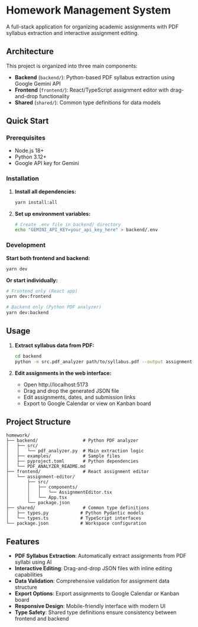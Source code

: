 # Homework Management System

A full-stack application for organizing academic assignments with PDF syllabus extraction and interactive assignment editing.

## Architecture

This project is organized into three main components:

- **Backend** (`backend/`): Python-based PDF syllabus extraction using Google Gemini API
- **Frontend** (`frontend/`): React/TypeScript assignment editor with drag-and-drop functionality  
- **Shared** (`shared/`): Common type definitions for data models

## Quick Start

### Prerequisites
- Node.js 18+ 
- Python 3.12+
- Google API key for Gemini

### Installation

1. **Install all dependencies:**
   ```bash
   yarn install:all
   ```

2. **Set up environment variables:**
   ```bash
   # Create .env file in backend/ directory
   echo "GEMINI_API_KEY=your_api_key_here" > backend/.env
   ```

### Development

**Start both frontend and backend:**
```bash
yarn dev
```

**Or start individually:**
```bash
# Frontend only (React app)
yarn dev:frontend

# Backend only (Python PDF analyzer)
yarn dev:backend
```

## Usage

1. **Extract syllabus data from PDF:**
   ```bash
   cd backend
   python -m src.pdf_analyzer path/to/syllabus.pdf --output assignments.json
   ```

2. **Edit assignments in the web interface:**
   - Open http://localhost:5173
   - Drag and drop the generated JSON file
   - Edit assignments, dates, and submission links
   - Export to Google Calendar or view on Kanban board

## Project Structure

```
homework/
├── backend/                 # Python PDF analyzer
│   ├── src/
│   │   └── pdf_analyzer.py  # Main extraction logic
│   ├── examples/            # Sample files
│   ├── pyproject.toml       # Python dependencies
│   └── PDF_ANALYZER_README.md
├── frontend/                # React assignment editor
│   └── assignment-editor/
│       ├── src/
│       │   ├── components/
│       │   │   └── AssignmentEditor.tsx
│       │   └── App.tsx
│       └── package.json
├── shared/                  # Common type definitions
│   ├── types.py            # Python Pydantic models
│   └── types.ts            # TypeScript interfaces
└── package.json            # Workspace configuration
```

## Features

- **PDF Syllabus Extraction**: Automatically extract assignments from PDF syllabi using AI
- **Interactive Editing**: Drag-and-drop JSON files with inline editing capabilities
- **Data Validation**: Comprehensive validation for assignment data structure
- **Export Options**: Export assignments to Google Calendar or Kanban board
- **Responsive Design**: Mobile-friendly interface with modern UI
- **Type Safety**: Shared type definitions ensure consistency between frontend and backend
